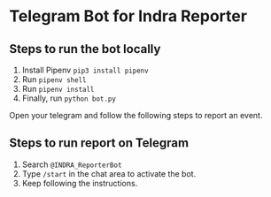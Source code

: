 # Telegram Bot for Indra Reporter

## Steps to run the bot locally
1. Install Pipenv
``` pip3 install pipenv ```
2. Run `pipenv shell`
3. Run `pipenv install`
4. Finally, run `python bot.py`

Open your telegram and follow the following steps to report an event. 
## Steps to run report on Telegram
1. Search `@INDRA_ReporterBot` 
2. Type `/start` in the chat area to activate the bot. 
3. Keep following the instructions. 
